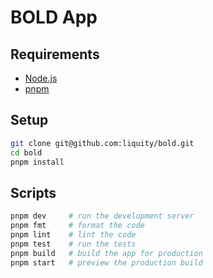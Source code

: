 # BOLD App

## Requirements

- [Node.js](https://nodejs.org/)
- [pnpm](https://pnpm.io/)

## Setup

````sh
git clone git@github.com:liquity/bold.git
cd bold
pnpm install
````

## Scripts

```sh
pnpm dev     # run the development server
pnpm fmt     # format the code
pnpm lint    # lint the code
pnpm test    # run the tests
pnpm build   # build the app for production
pnpm start   # preview the production build
````
